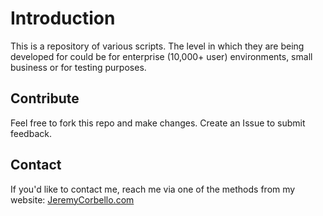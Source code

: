 # Introduction
This is a repository of various scripts. The level in which they are being developed for could be for enterprise (10,000+ user) environments, small business or for testing purposes.

## Contribute
Feel free to fork this repo and make changes. 
Create an Issue to submit feedback.

## Contact
If you'd like to contact me, reach me via one of the methods from my website:
[JeremyCorbello.com][]

[JeremyCorbello.com]: https://www.jeremycorbello.com
